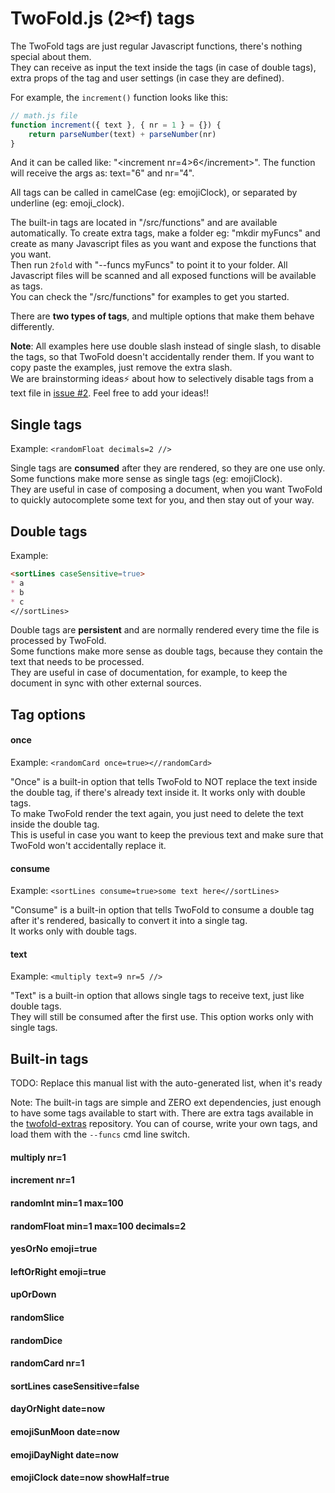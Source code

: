 # TwoFold.js (2✂︎f) tags

The TwoFold tags are just regular Javascript functions, there's nothing special about them.<br/>
They can receive as input the text inside the tags (in case of double tags), extra props of the tag and user settings (in case they are defined).

For example, the `increment()` function looks like this:

```js
// math.js file
function increment({ text }, { nr = 1 } = {}) {
    return parseNumber(text) + parseNumber(nr)
}
```

And it can be called like: "&lt;increment nr=4>6&lt;/increment>".
The function will receive the args as: text="6" and nr="4".

All tags can be called in camelCase (eg: emojiClock), or separated by underline (eg: emoji_clock).

The built-in tags are located in "/src/functions" and are available automatically.
To create extra tags, make a folder eg: "mkdir myFuncs" and create as many Javascript files as you want and expose the functions that you want.<br/>
Then run `2fold` with "--funcs myFuncs" to point it to your folder. All Javascript files will be scanned and all exposed functions will be available as tags.<br/>
You can check the "/src/functions" for examples to get you started.

There are **two types of tags**, and multiple options that make them behave differently.

**Note**: All examples here use double slash instead of single slash, to disable the tags, so that TwoFold doesn't accidentally render them. If you want to copy paste the examples, just remove the extra slash.<br/>
We are brainstorming ideas⚡️ about how to selectively disable tags from a text file in [issue #2](https://github.com/ShinyTrinkets/twofold.js/issues/2). Feel free to add your ideas!!


## Single tags

Example: `<randomFloat decimals=2 //>`

Single tags are **consumed** after they are rendered, so they are one use only.<br/>
Some functions make more sense as single tags (eg: emojiClock).<br/>
They are useful in case of composing a document, when you want TwoFold to quickly autocomplete some text for you, and then stay out of your way.


## Double tags

Example:

```md
<sortLines caseSensitive=true>
* a
* b
* c
<//sortLines>
```

Double tags are **persistent** and are normally rendered every time the file is processed by TwoFold.<br/>
Some functions make more sense as double tags, because they contain the text that needs to be processed.<br/>
They are useful in case of documentation, for example, to keep the document in sync with other external sources.


## Tag options

#### once

Example: `<randomCard once=true><//randomCard>`

"Once" is a built-in option that tells TwoFold to NOT replace the text inside the double tag, if there's already text inside it.
It works only with double tags.<br/>
To make TwoFold render the text again, you just need to delete the text inside the double tag.<br/>
This is useful in case you want to keep the previous text and make sure that TwoFold won't accidentally replace it.

#### consume

Example: `<sortLines consume=true>some text here<//sortLines>`

"Consume" is a built-in option that tells TwoFold to consume a double tag after it's rendered, basically to convert it into a single tag.<br/>
It works only with double tags.

#### text

Example: `<multiply text=9 nr=5 //>`

"Text" is a built-in option that allows single tags to receive text, just like double tags.<br/>
They will still be consumed after the first use. This option works only with single tags.


## Built-in tags

TODO: Replace this manual list with the auto-generated list, when it's ready

Note: The built-in tags are simple and ZERO ext dependencies, just enough to have some tags available to start with.
There are extra tags available in the [twofold-extras](https://github.com/ShinyTrinkets/twofold-extras) repository.
You can of course, write your own tags, and load them with the `--funcs` cmd line switch.

#### multiply nr=1

#### increment nr=1

#### randomInt min=1 max=100

#### randomFloat min=1 max=100 decimals=2

#### yesOrNo emoji=true

#### leftOrRight emoji=true

#### upOrDown

#### randomSlice

#### randomDice

#### randomCard nr=1

#### sortLines caseSensitive=false

#### dayOrNight date=now

#### emojiSunMoon date=now

#### emojiDayNight date=now

#### emojiClock date=now showHalf=true
